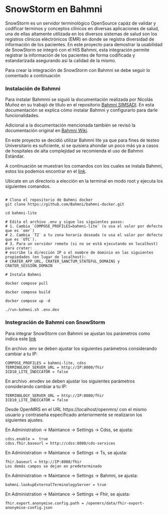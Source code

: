 # SnowStorm en Bahmni

SnowStorm es un servidor terminológico OpenSource capáz de validar y codificar terminos y conceptos clínicos en diversas aplicaciones de salud, una de ellas altamente utilizada en los diversos sístemas de salud son los registros clínicos eléctrónicos (EMR) en donde se registra diversidad de información de los pacientes. En este proyecto para demostrar la usabilidad de SnowStorm se integró con el HIS Bahmni, esta integración permite registrar la información de los pacientes de forma codificada y estandarizada asegurando así la calidad de la mismo.

Para crear la integración de SnowStorm con Bahmni se debe seguir lo comentado a continuación

### Instalación de Bahmni

Para instalar Bahmnni se siguió la documentación realizada por Nicolás Muñoz en su trabajó de título en el repositorio [Bahmni SIMSADI](https://github.com/Mitridato/BAHMNI-SIMSADI/tree/main?tab=readme-ov-file). En esta documentación se explica cómo instalar Bahmni y configurarlo para darle funcionalidades. 

Adicional a la documentación mencionada también se revisó la documentación original en [Bahmni Wiki](https://bahmni.atlassian.net/wiki/spaces/BAH/overview?homepageId=491527).

En este proyecto se decidió utilizar Bahmni lite ya que para fines de testeo Universitario es suficiente, si se quisiera ahondar un poco más ya a casos de hospitales de alta complejidad se recomienda el uso de Bahmni Estándar.


A continuación se muestran los comandos con los cuales se instala Bahmni, estos los podemos encontrar en el [link](https://bahmni.atlassian.net/wiki/spaces/BAH/pages/3117744129/Getting+Started+Quickly+with+Bahmni+on+Docker#Running-Bahmni-Standard).

Ubicate en un directorio a elección en la terminal en modo root y ejecuta los siguientes comandos.
```

# Clona el repositorio de Bahmni docker
git clone https://github.com/Bahmni/bahmni-docker.git

cd bahmni-lite

# Edita el archivo .env y sigue los siguientes pasos:
# 1. Cambia `COMPOSE_PROFILES=bahmni-lite` (o usa el valor por defecto que es `emr`)
# 2. Cambia `TZ` a tu zona horaria deseada (o usa el valor por defecto que es `UTC`).
# 3. Para un servidor remoto (si no se está ejecutando en localhost) para crater:
# escribe la dirección IP o el nombre de dominio en las siguientes propiedades (en lugar de localhost):
# CRATER_APP_URL, CRATER_SANCTUM_STATEFUL_DOMAINS y CRATER_SESSION_DOMAIN

# Instala Bahmni

docker compose pull

docker compose build 

docker compose up -d

./run-bahmni.sh .env.dev

```

### Instegración de Bahmni con SnowStorm

Para integrar SnowStorm con Bahmni se ajustan los parámetros como indica este [link](https://bahmni.atlassian.net/wiki/spaces/BAH/pages/3183345706/Bahmni-SNOMED+TS+Integration+Local+Installation+Guide+using+docker)

En archivo .env se deben ajustar los siguientes parámetros considerando cambiar a tu IP:
```
COMPOSE_PROFILES = bahmni-lite, cdss
TERMINOLOGY_SERVER_URL = http://IP:8080/fhir
ICD10_LITE_INDICATOR = false
```

En archivo .envdev se deben ajustar los siguientes parámetros considerando cambiar a tu IP:

```
TERMINOLOGY_SERVER_URL = http://IP:8080/fhir
ICD10_LITE_INDICATOR = false
```

Desde OpenMRS en el URL https://localhost/openmrs/ con el mismo usuario y contraseña especificado anteriormente se realizaron los siguientes ajustes. 

En Administration -> Maintance -> Settings -> Cdss, se ajusta: 

```
cdss.enable =  true
cdss.fhir.baseurl = http://cdss:8080/cds-services 
```

En Administration -> Maintance -> Settings -> Ts, se ajusta:

```
fhir.baseurl = http://IP:8080/fhir
Los demás campos se dejan en predeterminado
```

En Administration -> Maintance -> Settings -> Bahmni, se ajusta:

```
bahmni.lookupExternalTerminologyServer = true
```
En Administration -> Maintance -> Settings -> Fhir, se ajusta:

 ```
fhir.export.anonymise.config.path = /openmrs/data/fhir-export-anonymise-config.json
```

